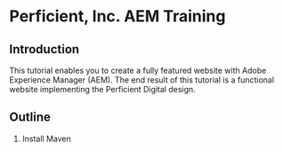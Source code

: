 # Perficient, Inc. AEM Training

## Introduction

This tutorial enables you to create a fully featured website with Adobe Experience Manager (AEM).  The end result of this tutorial is a functional website implementing the Perficient Digital design.

## Outline

1. Install Maven